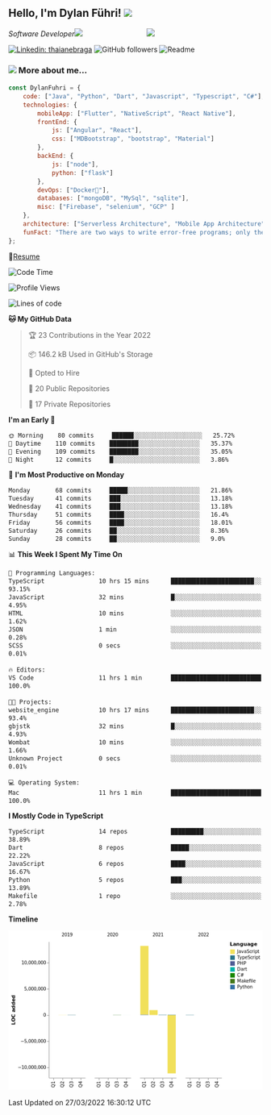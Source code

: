 <h2>Hello, I'm Dylan Führi! <img src="https://media.giphy.com/media/12oufCB0MyZ1Go/giphy.gif" width="50"></h2>
<img align='right' src="https://media.giphy.com/media/836HiJc7pgzy8iNXCn/giphy.gif" width="230">
<p><em>Software Developer</a><img src="https://media.giphy.com/media/WUlplcMpOCEmTGBtBW/giphy.gif" width="30"> 
</em></p>

[![Linkedin: thaianebraga](https://img.shields.io/badge/-Dylan-blue?style=flat-square&logo=Linkedin&logoColor=white&link=https://www.linkedin.com/in/dylan-fuhri/)](https://www.linkedin.com/in/dylan-fuhri/)
![GitHub followers](https://img.shields.io/github/followers/HibiZA?style=social)
![Readme](https://github.com/HibiZA/HibiZA/workflows/Readme/badge.svg)

### <img src="https://media.giphy.com/media/VgCDAzcKvsR6OM0uWg/giphy.gif" width="50"> More about me...  

```javascript
const DylanFuhri = {
    code: ["Java", "Python", "Dart", "Javascript", "Typescript", "C#"],
    technologies: {
        mobileApp: ["Flutter", "NativeScript", "React Native"],
        frontEnd: {
            js: ["Angular", "React"],
            css: ["MDBootstrap", "bootstrap", "Material"]
        },
        backEnd: {
            js: ["node"],
            python: ["flask"]
        },
        devOps: ["Docker🐳"],
        databases: ["mongoDB", "MySql", "sqlite"],
        misc: ["Firebase", "selenium", "GCP" ]
    },
    architecture: ["Serverless Architecture", "Mobile App Architecture"],
    funFact: "There are two ways to write error-free programs; only the third one works"
};
```
📝[Resume](https://drive.google.com/file/d/1RjxKCcvUeoyYgnL_eCwQ9zay77Ayr0Xu/view?usp=sharing)
<!--START_SECTION:waka-->
![Code Time](http://img.shields.io/badge/Code%20Time-838%20hrs%2058%20mins-blue)

![Profile Views](http://img.shields.io/badge/Profile%20Views-7-blue)

![Lines of code](https://img.shields.io/badge/From%20Hello%20World%20I%27ve%20Written-3%20Million%20lines%20of%20code-blue)

**🐱 My GitHub Data** 

> 🏆 23 Contributions in the Year 2022
 > 
> 📦 146.2 kB Used in GitHub's Storage 
 > 
> 💼 Opted to Hire
 > 
> 📜 20 Public Repositories 
 > 
> 🔑 17 Private Repositories  
 > 
**I'm an Early 🐤** 

```text
🌞 Morning    80 commits     ██████░░░░░░░░░░░░░░░░░░░   25.72% 
🌆 Daytime    110 commits    ████████░░░░░░░░░░░░░░░░░   35.37% 
🌃 Evening    109 commits    ████████░░░░░░░░░░░░░░░░░   35.05% 
🌙 Night      12 commits     █░░░░░░░░░░░░░░░░░░░░░░░░   3.86%

```
📅 **I'm Most Productive on Monday** 

```text
Monday       68 commits     █████░░░░░░░░░░░░░░░░░░░░   21.86% 
Tuesday      41 commits     ███░░░░░░░░░░░░░░░░░░░░░░   13.18% 
Wednesday    41 commits     ███░░░░░░░░░░░░░░░░░░░░░░   13.18% 
Thursday     51 commits     ████░░░░░░░░░░░░░░░░░░░░░   16.4% 
Friday       56 commits     ████░░░░░░░░░░░░░░░░░░░░░   18.01% 
Saturday     26 commits     ██░░░░░░░░░░░░░░░░░░░░░░░   8.36% 
Sunday       28 commits     ██░░░░░░░░░░░░░░░░░░░░░░░   9.0%

```


📊 **This Week I Spent My Time On** 

```text
💬 Programming Languages: 
TypeScript               10 hrs 15 mins      ███████████████████████░░   93.15% 
JavaScript               32 mins             █░░░░░░░░░░░░░░░░░░░░░░░░   4.95% 
HTML                     10 mins             ░░░░░░░░░░░░░░░░░░░░░░░░░   1.62% 
JSON                     1 min               ░░░░░░░░░░░░░░░░░░░░░░░░░   0.28% 
SCSS                     0 secs              ░░░░░░░░░░░░░░░░░░░░░░░░░   0.01%

🔥 Editors: 
VS Code                  11 hrs 1 min        █████████████████████████   100.0%

🐱‍💻 Projects: 
website_engine           10 hrs 17 mins      ███████████████████████░░   93.4% 
gbjstk                   32 mins             █░░░░░░░░░░░░░░░░░░░░░░░░   4.93% 
Wombat                   10 mins             ░░░░░░░░░░░░░░░░░░░░░░░░░   1.66% 
Unknown Project          0 secs              ░░░░░░░░░░░░░░░░░░░░░░░░░   0.01%

💻 Operating System: 
Mac                      11 hrs 1 min        █████████████████████████   100.0%

```

**I Mostly Code in TypeScript** 

```text
TypeScript               14 repos            █████████░░░░░░░░░░░░░░░░   38.89% 
Dart                     8 repos             █████░░░░░░░░░░░░░░░░░░░░   22.22% 
JavaScript               6 repos             ████░░░░░░░░░░░░░░░░░░░░░   16.67% 
Python                   5 repos             ███░░░░░░░░░░░░░░░░░░░░░░   13.89% 
Makefile                 1 repo              ░░░░░░░░░░░░░░░░░░░░░░░░░   2.78%

```


**Timeline**

![Chart not found](https://raw.githubusercontent.com/HibiZA/HibiZA/master/charts/bar_graph.png) 


 Last Updated on 27/03/2022 16:30:12 UTC
<!--END_SECTION:waka-->
